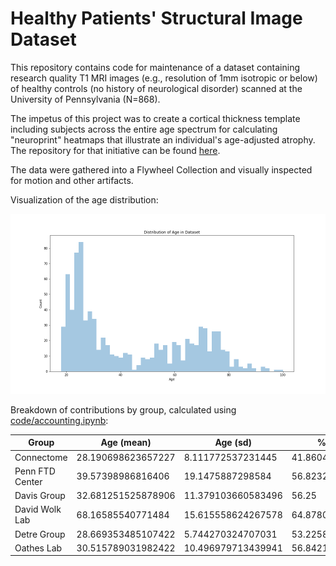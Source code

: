 # Healthy Patients' Structural Image Dataset
This repository contains code for maintenance of a dataset containing research quality T1 MRI images (e.g., resolution of 1mm isotropic or below) of healthy controls (no history of neurological disorder) scanned at the University of Pennsylvania (N=868).

The impetus of this project was to create a cortical thickness template including subjects across the entire age spectrum for calculating "neuroprint" heatmaps that illustrate an individual's age-adjusted atrophy. The repository for that initiative can be found [here](https://github.com/willtack/wscore-ct-heatmap).

The data were gathered into a Flywheel Collection and visually inspected for motion and other artifacts.

Visualization of the age distribution:

![Age distribution](https://raw.githubusercontent.com/willtack/healthy-t1-dataset/master/data_collection/age_distribution.png)

Breakdown of contributions by group, calculated using [code/accounting.ipynb](https://github.com/willtack/healthy-t1-dataset/blob/master/code/accounting.ipynb):

|Group          |Age (mean)        |Age (sd)          |% Female         |N  |
|---------------|------------------|------------------|-----------------|---|
|Connectome     |28.190698623657227|8.111772537231445 |41.86046511627907|43 |
|Penn FTD Center|39.57398986816406 |19.1475887298584  |56.82326621923938|447|
|Davis Group    |32.681251525878906|11.379103660583496|56.25            |16 |
|David Wolk Lab |68.16585540771484 |15.615558624267578|64.8780487804878 |205|
|Detre Group    |28.669353485107422|5.744270324707031 |53.2258064516129 |62 |
|Oathes Lab     |30.515789031982422|10.496979713439941|56.84210526315789|95 |
